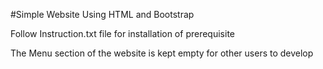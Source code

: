 #Simple Website Using HTML and Bootstrap

Follow Instruction.txt file for installation of prerequisite

The Menu section of the website is kept empty for other users to develop
